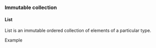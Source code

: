 ### Immutable collection

#### List
List is an immutable ordered collection of elements of a particular type.

Example 
